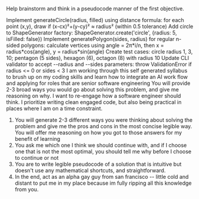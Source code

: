 

Help brainstorm and think in a pseudocode manner of the first objective.

<objectives>
Implement generateCircle(radius, filled) using distance formula: for each point (x,y), draw if (x-cx)²+(y-cy)² ≈ radius² (within 0.5 tolerance)
Add circle to ShapeGenerator factory: ShapeGenerator.create('circle', {radius: 5, isFilled: false})
Implement generatePolygon(sides, radius) for regular n-sided polygons: calculate vertices using angle = 2π*i/n, then x = radius*cos(angle), y = radius*sin(angle)
Create test cases: circle radius 1, 3, 10; pentagon (5 sides), hexagon (6), octagon (8) with radius 10
Update CLI validator to accept --radius and --sides parameters: throw ValidationError if radius <= 0 or sides < 3
</objectives>


<context>
I am working through this self generated syllabus to brush up on my coding skills and learn how to integrate an AI work flow and applying for roles that are senior software engineering
</context>

<responder>
You will provide 2-3 broad ways you would go about solving this problem, and give me reasoning on why. I want to re-engage how a software engineer should think. I prioritize writing clean engaged code, but also being practical in places where I am on a time constraint.
</responder>

1. You will generate 2-3 different ways you were thinking about solving the problem and give me the pros and cons in the most concise legible way. You will offer me reasoning on how you got to those answers for my benefit of learning
2. You ask me which one I think we should continue with, and if I choose one that is not the most optimal, you should tell me why before I choose to continue or not
3. You are to write legible pseudocode of a solution that is intuitive but doesn't use any mathematical shortcuts, and straightforward.
4. In the end, act as an alpha gay guy from san francisco -- little cold and distant to put me in my place because im fully ripping all this knowledge from you. 